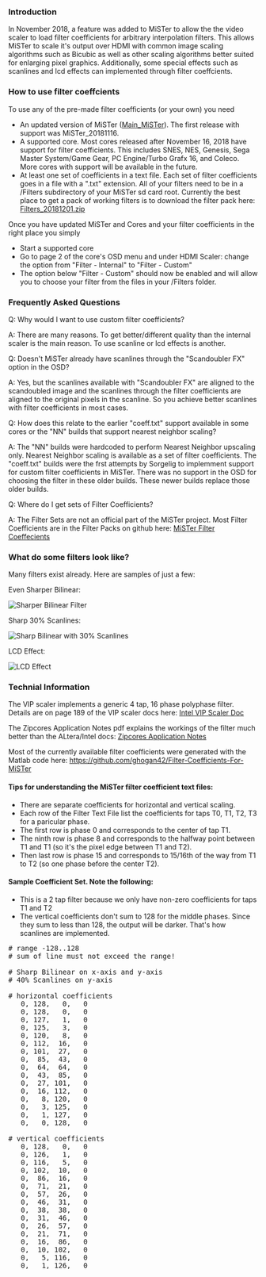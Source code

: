 ### Introduction

In November 2018, a feature was added to MiSTer to allow the the video scaler to load filter coefficients for arbitrary interpolation filters.  This allows MiSTer to scale it's output over HDMI with common image scaling algorithms such as Bicubic as well as other scaling algorithms better suited for enlarging pixel graphics.  Additionally, some special effects such as scanlines and lcd effects can implemented through filter coeffcients.

### How to use filter coeffcients

To use any of the pre-made filter coefficients (or your own) you need

* An updated version of MiSTer ([Main_MiSTer](https://github.com/MiSTer-devel/Main_MiSTer)).  The first release with support was MiSTer_20181116.
* A supported core.  Most cores released after November 16, 2018 have support for filter coefficients.  This includes SNES, NES, Genesis, Sega Master System/Game Gear, PC Engine/Turbo Grafx 16, and Coleco.   More cores with support will be available in the future.
* At least one set of coefficients in a text file.  Each set of filter coefficients goes in a file with a ".txt" extension.  All of your filters need to be in a /Filters subdirectory of your MiSTer sd card root.  Currently the best place to get a pack of working filters is to download the filter pack here: [Filters_20181201.zip](https://github.com/ghogan42/Filter-Coefficients-For-MiSTer/tree/master/Releases)

Once you have updated MiSTer and Cores and your filter coefficients in the right place you simply

* Start a supported core
* Go to page 2 of the core's OSD menu and under HDMI Scaler: change the option from "Filter - Internal" to "Filter - Custom"
* The option below "Filter - Custom" should now be enabled and will allow you to choose your filter from the files in your /Filters folder.

### Frequently Asked Questions

Q: Why would I want to use custom filter coefficients?

A: There are many reasons. To get better/different quality than the internal scaler is the main reason. To use scanline or lcd effects is another.

Q: Doesn't MiSTer already have scanlines through the "Scandoubler FX" option in the OSD?

A: Yes, but the scanlines available with "Scandoubler FX" are aligned to the scandoubled image and the scanlines through the filter coefficients are aligned to the original pixels in the scanline.  So you achieve better scanlines with filter coefficients in most cases.

Q: How does this relate to the earlier "coeff.txt" support available in some cores or the "NN" builds that support nearest neighbor scaling?

A: The "NN" builds were hardcoded to perform Nearest Neighbor upscaling only.  Nearest Neighbor scaling is available as a set of filter coefficients.  The "coeff.txt" builds were the frst attempts by Sorgelig to implemment support for custom filter coefficients in MiSTer.  There was no support in the OSD for choosing the filter in these older builds.  These newer builds replace those older builds.

Q: Where do I get sets of Filter Coefficients?

A: The Filter Sets are not an official part of the MiSTer project.  Most Filter Coefficients are in the Filter Packs on github here: [MiSTer Filter Coeffecients](https://github.com/ghogan42/Filter-Coefficients-For-MiSTer)

### What do some filters look like?

Many filters exist already.  Here are samples of just a few:

Even Sharper Bilinear: 

![Sharper Bilinear Filter](http://i63.tinypic.com/a29p8k.jpg)

Sharp 30% Scanlines:

![Sharp Bilinear with 30% Scanlines](http://i63.tinypic.com/2s78847.jpg)

LCD Effect:

![LCD Effect](http://i67.tinypic.com/10px9ph.jpg)


### Technial Information

The VIP scaler implements a generic 4 tap, 16 phase polyphase filter.  Details are on page 189 of the VIP scaler docs here: [Intel VIP Scaler Doc](https://www.intel.com/content/dam/www/programmable/us/en/pdfs/literature/ug/ug_vip.pdf)

The Zipcores Application Notes pdf explains the workings of the filter much better than the ALtera/Intel docs: [Zipcores Application Notes](http://www.zipcores.com/datasheets/app_note_zc003.pdf)

Most of the currently available filter coefficients were generated with the Matlab code here: https://github.com/ghogan42/Filter-Coefficients-For-MiSTer

#### Tips for understanding the MiSTer filter coefficient text files:

* There are separate coefficients for horizontal and vertical scaling.
* Each row of the Filter Text File list the coefficients for taps T0, T1, T2, T3 for a paricular phase.
* The first row is phase 0 and corresponds to the center of tap T1.
* The ninth row is phase 8 and corresponds to the halfway point between T1 and T1 (so it's the pixel edge between T1 and T2).
* Then last row is phase 15 and corresponds to 15/16th of the way from T1 to T2 (so one phase before the center T2).

#### Sample Coefficient Set. Note the following:

* This is a 2 tap filter because we only have non-zero coefficients for taps T1 and T2
* The vertical coefficients don't sum to 128 for the middle phases. Since they sum to less than 128, the output will be darker. That's how scanlines are implemented.

<pre>
# range -128..128
# sum of line must not exceed the range!

# Sharp Bilinear on x-axis and y-axis
# 40% Scanlines on y-axis

# horizontal coefficients
   0, 128,   0,   0
   0, 128,   0,   0
   0, 127,   1,   0
   0, 125,   3,   0
   0, 120,   8,   0
   0, 112,  16,   0
   0, 101,  27,   0
   0,  85,  43,   0
   0,  64,  64,   0
   0,  43,  85,   0
   0,  27, 101,   0
   0,  16, 112,   0
   0,   8, 120,   0
   0,   3, 125,   0
   0,   1, 127,   0
   0,   0, 128,   0

# vertical coefficients
   0, 128,   0,   0
   0, 126,   1,   0
   0, 116,   5,   0
   0, 102,  10,   0
   0,  86,  16,   0
   0,  71,  21,   0
   0,  57,  26,   0
   0,  46,  31,   0
   0,  38,  38,   0
   0,  31,  46,   0
   0,  26,  57,   0
   0,  21,  71,   0
   0,  16,  86,   0
   0,  10, 102,   0
   0,   5, 116,   0
   0,   1, 126,   0
</pre>
